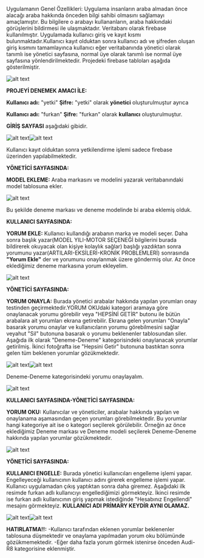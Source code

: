 Uygulamanın Genel Özellikleri: Uygulama insanların araba almadan önce alacağı araba hakkında önceden bilgi sahibi olmasını sağlamayı amaçlamıştır.
Bu bilgilere o arabayı kullananların, araba hakkındaki görüşlerini bildirmesi ile ulaşmaktadır.
Veritabanı olarak firebase kullanılmıştır. Uygulamada kullanıcı giriş ve kayıt kısmı bulunmaktadır.Kullanıcı kayıt olduktan sonra kullanıcı adı ve şifreden oluşan giriş kısmını tamamlayınca
kullanıcı eğer veritabanında yönetici olarak tanımlı ise yönetici sayfasına, normal üye olarak tanımlı ise normal üye sayfasına yönlendirilmektedir. Projedeki firebase tabloları aşağıda gösterilmiştir.

![alt text](https://github.com/furkanyildizz/images/blob/main/firebasetablolar.PNG)

**PROJEYİ DENEMEK AMACI İLE:**

**Kullanıcı adı:** "yetki"
**Şifre:** "yetki"
olarak **yönetici** oluşturulmuştur ayrıca

**Kullanıcı adı:** "furkan"
**Şifre:** "furkan"
olarak **kullanıcı** oluşturulmuştur. 

**GİRİŞ SAYFASI** aşağıdaki gibidir.


![alt text](https://github.com/furkanyildizz/images/blob/main/G%C4%B0R%C4%B0%C5%9ESAYFASI.PNG)![alt text](https://github.com/furkanyildizz/images/blob/main/kay%C4%B1tol.PNG) 

Kullanıcı kayıt olduktan sonra yetkilendirme işlemi sadece firebase üzerinden yapılabilmektedir.


**YÖNETİCİ SAYFASINDA:**

**MODEL EKLEME:** Araba markasını ve modelini yazarak veritabanındaki model tablosuna ekler.

![alt text](https://github.com/furkanyildizz/images/blob/main/markakaydedildi.PNG)

Bu şekilde deneme markası ve deneme modelinde bi araba eklemiş olduk.

**KULLANICI SAYFASINDA:**

**YORUM EKLE:** Kullanıcı kullandığı arabanın marka ve modeli seçer. Daha sonra başlık yazar(MODEL YILI-MOTOR SEÇENEĞİ bilgilerini burada bildirerek okuyacak olan kişiye kolaylık sağlar) 
başlığı yazdıktan sonra yorumunu yazar(ARTILARI-EKSİLERİ-KRONİK PROBLEMLERİ) sonrasında **"Yorum Ekle"** der ve yorumunu onaylanmak üzere göndermiş olur. Az önce eklediğimiz deneme markasına yorum ekleyelim.

![alt text](https://github.com/furkanyildizz/images/blob/main/yorumeklendi.PNG)

**YÖNETİCİ SAYFASINDA:**

**YORUM ONAYLA:** Burada yönetici arabalar hakkında yapılan yorumları onay testinden geçirmektedir.YORUM OKUdaki kategori aramaya göre onaylanacak yorumu görebilir veya 
"HEPSİNİ GETİR" butonu ile bütün arabalara ait yorumları ekrana getirebilir. Ekrana gelen yorumları "Onayla" basarak yorumu onaylar ve kullanıcıların yorumu görebilmesini sağlar veyahut
"Sil" butonuna basarak o yorumu beklenenler tablosundan siler. Aşağıda ilk olarak "Deneme-Deneme" kategorisindeki onaylanacak yorumlar getirilmiş. İkinci fotoğrafta ise "Hepsini Getir" butonuna  bastıktan sonra gelen tüm beklenen yorumlar gözükmektedir.

![alt text](https://github.com/furkanyildizz/images/blob/main/kategorionayla.PNG)![alt text](https://github.com/furkanyildizz/images/blob/main/hepsinigetir.PNG)

Deneme-Deneme kategorisindeki yorumu onaylayalım.

![alt text](https://github.com/furkanyildizz/images/blob/main/yorumonayland%C4%B1.PNG)


**KULLANICI SAYFASINDA-YÖNETİCİ SAYFASINDA:**

**YORUM OKU:** Kullanıcılar ve yöneticiler, arabalar hakkında yapılan ve onaylanama aşamasından geçen yorumları görebilmektedir. Bu yorumlar hangi kategoriye ait ise o kategori seçilerek görülebilir.
Örneğin az önce eklediğimiz Deneme markası ve Deneme modeli seçilerek Deneme-Deneme hakkında yapılan yorumlar gözükmektedir.

![alt text](https://github.com/furkanyildizz/images/blob/main/yorumlar%C4%B1oku.PNG)


**YÖNETİCİ SAYFASINDA:**

**KULLANICI ENGELLE:** Burada yönetici kullanıcıları engelleme işlemi yapar. Engelleyeceği kullanıcının kullanıcı adını girerek engelleme işlemi yapar. Kullanıcı uygulamadan çıkış yaptıktan sonra daha giremez. Aşağıdaki ilk resimde furkan adlı kullanıcıyı engellediğimizi görmekteyiz. İkinci resimde ise furkan adlı kullanıcının giriş yapmak istediğinde "Hesabınız Engellendi" mesajını görmekteyiz.
**KULLANICI ADI PRİMARY KEYDİR AYNI OLAMAZ.**

![alt text](https://github.com/furkanyildizz/images/blob/main/furkanengelle.PNG)![alt text](https://github.com/furkanyildizz/images/blob/main/hesab%C4%B1n%C4%B1zengellendi.PNG)




**HATIRLATMA!!:**
-Kullanıcı tarafından eklenen yorumlar beklenenler tablosuna düşmektedir ve onaylama yapılmadan yorum oku bölümünde gözükmemektedir.
-Eğer daha fazla yorum görmek istenirse önceden Audi-R8 kategorisine eklenmiştir.
